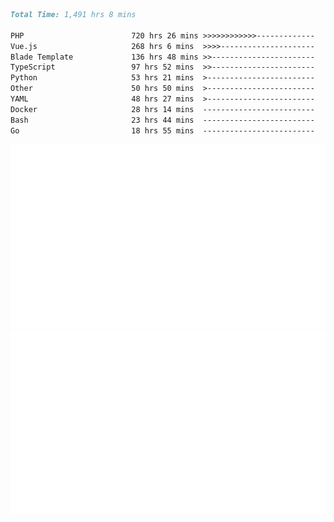 <!--START_SECTION:waka-->

```markdown
Total Time: 1,491 hrs 8 mins

PHP                        720 hrs 26 mins >>>>>>>>>>>>-------------   46.72 %
Vue.js                     268 hrs 6 mins  >>>>---------------------   17.39 %
Blade Template             136 hrs 48 mins >>-----------------------   08.87 %
TypeScript                 97 hrs 52 mins  >>-----------------------   06.35 %
Python                     53 hrs 21 mins  >------------------------   03.46 %
Other                      50 hrs 50 mins  >------------------------   03.30 %
YAML                       48 hrs 27 mins  >------------------------   03.14 %
Docker                     28 hrs 14 mins  -------------------------   01.83 %
Bash                       23 hrs 44 mins  -------------------------   01.54 %
Go                         18 hrs 55 mins  -------------------------   01.23 %
```

<!--END_SECTION:waka-->
<p align="center">
    <img src="https://raw.githubusercontent.com/rjp2525/rjp2525/output/generated/overview.svg">
    <img src="https://raw.githubusercontent.com/rjp2525/rjp2525/output/generated/languages.svg">
</p>

